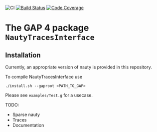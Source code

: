 ![CI](https://github.com/gap-packages/NautyTracesInterface/workflows/CI/badge.svg)
[![Build Status](https://travis-ci.com/gap-packages/NautyTracesInterface.svg?branch=master)](https://travis-ci.com/gap-packages/NautyTracesInterface)
[![Code Coverage](https://codecov.io/github/gap-packages/NautyTracesInterface/coverage.svg?branch=master&token=)](https://codecov.io/gh/gap-packages/NautyTracesInterface)

# The GAP 4 package `NautyTracesInterface`

## Installation

Currently, an appropriate version of nauty
is provided in this repository.

To compile NautyTracesInterface use

    ./install.sh --gaproot <PATH_TO_GAP>

Please see `examples/Test.g` for a usecase.

TODO:
* Sparse nauty
* Traces
* Documentation
